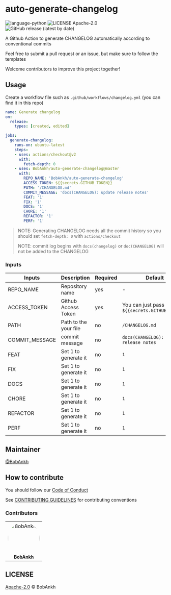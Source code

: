 # auto-generate-changelog

![language-python](https://img.shields.io/github/languages/top/BobAnkh/auto-generate-changelog?logo=python&logoColor=yellow)
![LICENSE Apache-2.0](https://img.shields.io/github/license/BobAnkh/auto-generate-changelog?logo=apache)
![GitHub release (latest by date)](https://img.shields.io/github/v/release/BobAnkh/auto-generate-changelog?color=orange&logo=github-actions)

A Github Action to generate CHANGELOG automatically according to conventional commits

Feel free to submit a pull request or an issue, but make sure to follow the templates

Welcome contributors to improve this project together!

## Usage

Create a workflow file such as `.github/workflows/changelog.yml` (you can find it in this repo)

```yaml
name: Generate changelog
on:
  release:
    types: [created, edited]

jobs:
  generate-changelog:
    runs-on: ubuntu-latest
    steps:
    - uses: actions/checkout@v2
      with:
        fetch-depth: 0
    - uses: BobAnkh/auto-generate-changelog@master
      with:
        REPO_NAME: 'BobAnkh/auto-generate-changelog'
        ACCESS_TOKEN: ${{secrets.GITHUB_TOKEN}}
        PATH: '/CHANGELOG.md'
        COMMIT_MESSAGE: 'docs(CHANGELOG): update release notes'
        FEAT: '1'
        FIX: '1'
        DOCS: '1'
        CHORE: '1'
        REFACTOR: '1'
        PERF: '1'
```

> NOTE: Generating CHANGELOG needs all the commit history so you should set `fetch-depth: 0` with `actions/checkout`
>
> NOTE: commit log begins with `docs(changelog)` or `doc(CHANGELOG)` will not be added to the CHANGELOG

### Inputs

| Inputs         | Description           | Required | Default                                       |
| -------------- | --------------------- | -------- | --------------------------------------------- |
| REPO_NAME      | Repository name       | yes      | -                                             |
| ACCESS_TOKEN   | Github Access Token   | yes      | You can just pass `${{secrets.GITHUB_TOKEN}}` |
| PATH           | Path to the your file | no       | `/CHANGELOG.md`                               |
| COMMIT_MESSAGE | commit message        | no       | `docs(CHANGELOG): update release notes`       |
| FEAT           | Set 1 to generate it  | no       | `1`                                           |
| FIX            | Set 1 to generate it  | no       | `1`                                           |
| DOCS           | Set 1 to generate it  | no       | `1`                                           |
| CHORE          | Set 1 to generate it  | no       | `1`                                           |
| REFACTOR       | Set 1 to generate it  | no       | `1`                                           |
| PERF           | Set 1 to generate it  | no       | `1`                                           |

## Maintainer

[@BobAnkh](https://github.com/BobAnkh)

## How to contribute

You should follow our [Code of Conduct](/CODE_OF_CONDUCT.md)

See [CONTRIBUTING GUIDELINES](/CONTRIBUTING.md) for contributing conventions

### Contributors

<table>
<tr>
    <td align="center">
        <a href=https://github.com/BobAnkh>
            <img src=https://avatars2.githubusercontent.com/u/44333669?v=4 width="100;" style="border-radius:50%;align-items:center;justify-content:center;overflow:hidden;" alt=BobAnkh/>
            <br />
            <sub style="font-size:14px"><b>BobAnkh</b></sub>
        </a>
    </td>
</tr>
</table>

## LICENSE

[Apache-2.0](/LICENSE) © BobAnkh
